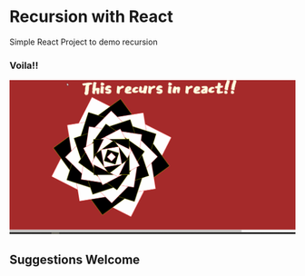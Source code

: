 # Recursion with React

Simple React Project to demo recursion

### Voila!!

![Alt text](public\short-recur.gif)

## Suggestions Welcome
